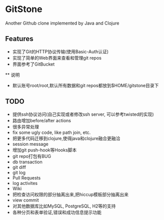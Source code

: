 GitStone
====
Another Github clone implemented by Java and Clojure


## Features

* 实现了Git的HTTP协议传输(使用Basic-Auth认证)
* 实现了简单的Web界面来查看和管理git repos
* 界面参考了GitBucket


** 说明

* 默认账号root/root,默认所有数据和git repos都放到$HOME/gitstone目录下


## TODO

* 提供ssh协议访问(自己实现或者修改ssh server, 可以参考twisted的实现)
* 路由增加before/after actions
* 很多异常处理
* fix some ugly code, like path join, etc.
* 把更多代码迁移到clojure,使得java和clojure融合更融洽
* session message
* 增加git push-hook等Hooks脚本
* git repo打包有BUG
* db transaction
* git diff
* git log
* Pull Requests
* log activites
* Wiki
* 把检查访问权限的部分抽离出来,把hiccup模板部分抽离出来
* view commit
* 对其他数据库比如MySQL, PostgreSQL, H2等的支持
* 各种分页和表单验证,错误和成功信息提示功能